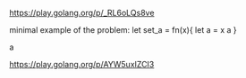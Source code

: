 https://play.golang.org/p/_RL6oLQs8ve


minimal example of the problem:
let set_a = fn(x){
    let a = x 
    a 
}

a


https://play.golang.org/p/AYW5uxIZCI3

